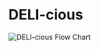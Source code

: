# DELI-cious
![DELI-cious Flow Chart](https://github.com/AlexNikitin0/DELI-cious/assets/113218888/2a893239-e1b4-4be0-8c23-9ee595271e70)
